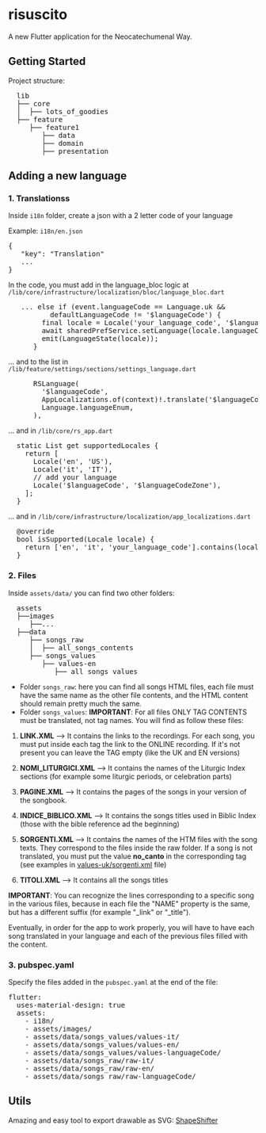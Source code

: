# risuscito

A new Flutter application for the Neocatechumenal Way.

## Getting Started

Project structure:
<pre>
  lib
  ├── core
  │  ├── lots_of_goodies
  ├── feature
     ├── feature1
        ├── data
        ├── domain
        ├── presentation
</pre>

## Adding a new language

### 1. Translationss
Inside `i18n` folder, create a json with a 2 letter code of your language

Example: `i18n/en.json`
<pre>
{
   "key": "Translation"
   ...
}
</pre>

In the code, you must add in the language_bloc logic at `/lib/core/infrastructure/localization/bloc/language_bloc.dart`
<pre>
   ... else if (event.languageCode == Language.uk &&
          defaultLanguageCode != '$languageCode') {
        final locale = Locale('your_language_code', '$languageCodeZone');
        await sharedPrefService.setLanguage(locale.languageCode);
        emit(LanguageState(locale));
      }
</pre>
... and to the list in `/lib/feature/settings/sections/settings_language.dart`
<pre>
      RSLanguage(
        '$languageCode',
        AppLocalizations.of(context)!.translate('$languageCode'),
        Language.languageEnum,
      ),
</pre>
... and in `/lib/core/rs_app.dart`
<pre>
  static List<Locale> get supportedLocales {
    return [
      Locale('en', 'US'),
      Locale('it', 'IT'),
      // add your language
      Locale('$languageCode', '$languageCodeZone'),
    ];
  }
</pre>
... and in `/lib/core/infrastructure/localization/app_localizations.dart`
<pre>
  @override
  bool isSupported(Locale locale) {
    return ['en', 'it', 'your_language_code'].contains(locale.languageCode);
  }
</pre>

### 2. Files
Inside `assets/data/` you can find two other folders:
<pre>
  assets
  ├──images
     ├──...
  ├──data
     ├── songs_raw
     │  ├── all_songs_contents
     ├── songs_values
        ├── values-en
           ├── all_songs_values
</pre>

- Folder `songs_raw`: here you can find all songs HTML files, each file must have the same name as the other file contents, and the HTML content should remain pretty much the same.
- Folder `songs_values`: **IMPORTANT**: For all files ONLY TAG CONTENTS must be translated, not tag names. You will find as follow these files:

1. **LINK.XML** --> It contains the links to the recordings. For each song, you must put inside each tag the link to the ONLINE recording. If it's not present you can leave the TAG empty (like the UK and EN versions)
 
2. **NOMI_LITURGICI.XML** --> It contains the names of the Liturgic Index sections (for example some liturgic periods, or celebration parts)
 
3. **PAGINE.XML** --> It contains the pages of the songs in your version of the songbook.

4. **INDICE_BIBLICO.XML** --> It contains the songs titles used in Biblic Index (those with the bible reference ad the beginning)
 
5. **SORGENTI.XML** --> It contains the names of the HTM files with the song texts. They correspond  to the files inside the raw folder. If a song is not translated, you must put the value **no_canto** in the corresponding tag (see examples in [values-uk/sorgenti.xml](app/src/main/res/values-uk/sorgenti.xml) file)
 
6. **TITOLI.XML** --> It contains all the songs titles

**IMPORTANT**: You can recognize the lines corresponding to a specific song in the various files, because in each file the "NAME" property is the same, but has a different suffix (for example "_link" or "_title").

Eventually, in order for the app to work properly, you will have to have each song translated in your language and each of the previous files filled with the content.

### 3. pubspec.yaml
Specify the files added in the `pubspec.yaml` at the end of the file:
<pre>
flutter:
  uses-material-design: true
  assets:
    - i18n/
    - assets/images/
    - assets/data/songs_values/values-it/
    - assets/data/songs_values/values-en/
    - assets/data/songs_values/values-languageCode/
    - assets/data/songs_raw/raw-it/
    - assets/data/songs_raw/raw-en/
    - assets/data/songs_raw/raw-languageCode/
</pre>

## Utils
Amazing and easy tool to export drawable as SVG: [ShapeShifter](https://shapeshifter.design/)
